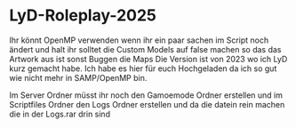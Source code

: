 # LyD-Roleplay-2025
Ihr könnt OpenMP verwenden wenn ihr ein paar sachen im Script noch ändert und halt ihr solltet die Custom Models auf false machen so das das Artwork aus ist sonst Buggen die Maps 
Die Version ist von 2023 wo ich LyD kurz gemacht habe. Ich habe es hier für euch Hochgeladen da ich so gut wie nicht mehr in SAMP/OpenMP bin.

Im Server Ordner müsst ihr noch den Gamoemode Ordner erstellen und im Scriptfiles Ordner den Logs Ordner erstellen und da die datein rein machen die in der Logs.rar drin sind

